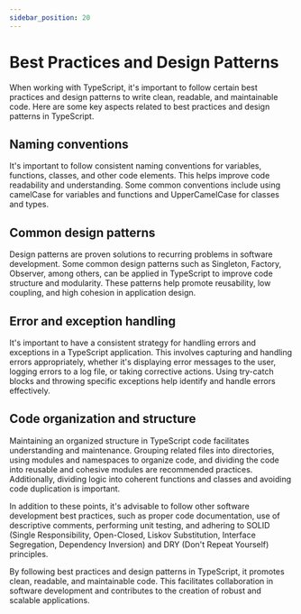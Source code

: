 ```yaml
---
sidebar_position: 20
---
```


# Best Practices and Design Patterns

When working with TypeScript, it's important to follow certain best practices and design patterns to write clean, readable, and maintainable code. Here are some key aspects related to best practices and design patterns in TypeScript.

## Naming conventions
It's important to follow consistent naming conventions for variables, functions, classes, and other code elements. This helps improve code readability and understanding. Some common conventions include using camelCase for variables and functions and UpperCamelCase for classes and types.

## Common design patterns
Design patterns are proven solutions to recurring problems in software development. Some common design patterns such as Singleton, Factory, Observer, among others, can be applied in TypeScript to improve code structure and modularity. These patterns help promote reusability, low coupling, and high cohesion in application design.

## Error and exception handling
It's important to have a consistent strategy for handling errors and exceptions in a TypeScript application. This involves capturing and handling errors appropriately, whether it's displaying error messages to the user, logging errors to a log file, or taking corrective actions. Using try-catch blocks and throwing specific exceptions help identify and handle errors effectively.

## Code organization and structure
Maintaining an organized structure in TypeScript code facilitates understanding and maintenance. Grouping related files into directories, using modules and namespaces to organize code, and dividing the code into reusable and cohesive modules are recommended practices. Additionally, dividing logic into coherent functions and classes and avoiding code duplication is important.

In addition to these points, it's advisable to follow other software development best practices, such as proper code documentation, use of descriptive comments, performing unit testing, and adhering to SOLID (Single Responsibility, Open-Closed, Liskov Substitution, Interface Segregation, Dependency Inversion) and DRY (Don't Repeat Yourself) principles.

By following best practices and design patterns in TypeScript, it promotes clean, readable, and maintainable code. This facilitates collaboration in software development and contributes to the creation of robust and scalable applications.